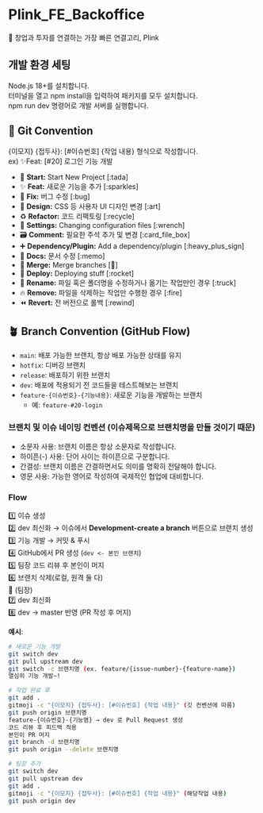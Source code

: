 # Plink_FE_Backoffice

🔗 창업과 투자를 연결하는 가장 빠른 연결고리, Plink

## 개발 환경 세팅

Node.js 18+를 설치합니다. <br />
터미널을 열고 npm install을 입력하여 패키지를 모두 설치합니다. <br />
npm run dev 명령어로 개발 서버를 실행합니다. <br />

## 🎯 Git Convention

{이모지} {접두사}: [#이슈번호] {작업 내용} 형식으로 작성합니다. <br />
ex) ✨Feat: [#20] 로그인 기능 개발

- 🎉 **Start:** Start New Project [:tada]
- ✨ **Feat:** 새로운 기능을 추가 [:sparkles]
- 🐛 **Fix:** 버그 수정 [:bug]
- 🎨 **Design:** CSS 등 사용자 UI 디자인 변경 [:art]
- ♻️ **Refactor:** 코드 리팩토링 [:recycle]
- 🔧 **Settings:** Changing configuration files [:wrench]
- 🗃️ **Comment:** 필요한 주석 추가 및 변경 [:card_file_box]
- ➕ **Dependency/Plugin:** Add a dependency/plugin [:heavy_plus_sign]
- 📝 **Docs:** 문서 수정 [:memo]
- 🔀 **Merge:** Merge branches [:twisted_rightwards_arrows:]
- 🚀 **Deploy:** Deploying stuff [:rocket]
- 🚚 **Rename:** 파일 혹은 폴더명을 수정하거나 옮기는 작업만인 경우 [:truck]
- 🔥 **Remove:** 파일을 삭제하는 작업만 수행한 경우 [:fire]
- ⏪️ **Revert:** 전 버전으로 롤백 [:rewind]

## 🪴 Branch Convention (GitHub Flow)

- `main`: 배포 가능한 브랜치, 항상 배포 가능한 상태를 유지
- `hotfix`: 디버깅 브랜치
- `release`: 배포하기 위한 브랜치
- `dev`: 배포에 적용되기 전 코드들을 테스트해보는 브랜치
- `feature-{이슈번호}-{기능내용}`: 새로운 기능을 개발하는 브랜치
  - 예: `feature-#20-login`

### 브랜치 및 이슈 네이밍 컨벤션 (이슈제목으로 브랜치명을 만들 것이기 때문)

- 소문자 사용: 브랜치 이름은 항상 소문자로 작성합니다.
- 하이픈(-) 사용: 단어 사이는 하이픈으로 구분합니다.
- 간결성: 브랜치 이름은 간결하면서도 의미를 명확히 전달해야 합니다.
- 영문 사용: 가능한 영어로 작성하여 국제적인 협업에 대비합니다.

### Flow

1️⃣ 이슈 생성 <br/>
2️⃣ dev 최신화 → 이슈에서 **Development-create a branch** 버튼으로 브랜치 생성 <br/>
3️⃣ 기능 개발 → 커밋 & 푸시 <br/>
4️⃣ GitHub에서 PR 생성 (`dev <- 본인 브랜치`) <br/>
5️⃣ 팀장 코드 리뷰 후 본인이 머지 <br/>
6️⃣ 브랜치 삭제(로컬, 원격 둘 다) <br/>
📍 (팀장) <br/>
7️⃣ dev 최신화 <br/>
8️⃣ dev → master 반영 (PR 작성 후 머지) <br/>

**예시**:

```bash
# 새로운 기능 개발
git switch dev
git pull upstream dev
git switch -c 브랜치명 (ex. feature/{issue-number}-{feature-name})
열심히 기능 개발~!

# 작업 완료 후
git add .
gitmoji -c "{이모지} {접두사}: [#이슈번호] {작업 내용}" (깃 컨벤션에 따름)
git push origin 브랜치명
feature-{이슈번호}-{기능몀} → dev 로 Pull Request 생성
코드 리뷰 후 피드백 적용
본인이 PR 머지
git branch -d 브랜치명
git push origin --delete 브랜치명

# 팀장 추가
git switch dev
git pull upstream dev
git add .
gitmoji -c "{이모지} {접두사}: [#이슈번호] {작업 내용}" (해당작업 내용)
git push origin dev
```
